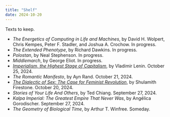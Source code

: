 ```yaml
---
title: "Shelf"
date: 2024-10-20
---
```


Texts to keep. 

- *The Energetics of Computing in Life and Machines*, by David H. Wolpert, Chris Kempes, Peter F. Stadler, and Joshua A. Crochow. In progress. 
- *The Extended Phenotype*, by Richard Dawkins. In progress. 
- *Polostan*, by Neal Stephenson. In progress. 
- *Middlemarch*, by George Eliot. In progress. 
- *[Imperialism, the Highest Stage of Capitalism](/lenin-imperialism)*, by Vladimir Lenin. October 25, 2024. 
- *The Romantic Manifesto*, by Ayn Rand. October 21, 2024. 
- *[The Dialectic of Sex: The Case for Feminist Revolution](/dialectic-of-sex)*, by Shulamith Firestone. October 20, 2024.
- *Stories of Your Life And Others*, by Ted Chiang. September 27, 2024.
- *Kalpa Imperial: The Greatest Empire That Never Was*, by Angélica Gorodischer. September 27, 2024. 
- *The Geometry of Biological Time*, by Arthur T. Winfree. Someday. 